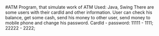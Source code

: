 #ATM
Program, that simulate work of ATM
Used: Java, Swing
There are some users with their cardId and other information. User can check his balance,
get some cash, send his money to other user, send money to mobile phone and change his password.
CardId - password: 
11111 - 1111;
22222 - 2222;

